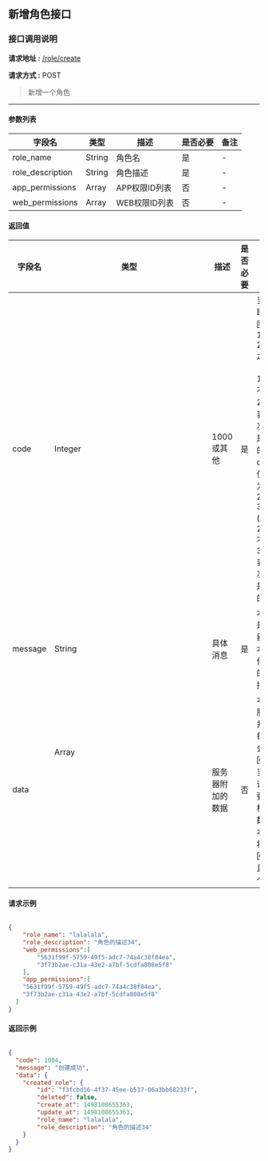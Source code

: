 ## 新增角色接口

### 接口调用说明

__请求地址 :__ [/role/create](#)

__请求方式 :__ POST

> 新增一个角色

--------------------------------------

#### 参数列表

|字段名|类型|描述|是否必要|备注|
|-|-|-|-|-|
|role_name|String|角色名|是|-|
|role_description|String|角色描述|是|-|
|app_permissions|Array<String>|APP权限ID列表|否|-|
|web_permissions|Array<String>|WEB权限ID列表|否|-|


#### 返回值

|字段名|类型|描述|是否必要|备注|
|-|-|-|-|-|
|code|Integer|1000 或其他|是|当code取值范围为 1000 - 2000 之间时（包含1000, 不包含2000）表示此次操作是成功的。当code取值范围为 2000 - 3000 (包含2000, 不包含3000)表示此次操作是失败的|
|message|String|具体消息|是|本字段是服务器对于本次操作结果的消息描述|
|data|Array<Object>|服务器附加的数据|否|本字段服务器并不是每次都会返回，大当每次请求需要返回相应的数据时本字段将会返回，并且是一个数组|

#### 请求示例

```json

{
	"role_name": "lalalala",
	"role_description": "角色的描述34",
	"web_permissions":[
		"5631f99f-5759-49f5-adc7-74a4c38f84ea",
		"3f73b2ae-c31a-43e2-a7bf-5cdfa808e5f8"
	],
	"app_permissions":[
    "5631f99f-5759-49f5-adc7-74a4c38f84ea",
    "3f73b2ae-c31a-43e2-a7bf-5cdfa808e5f8"
  ]
}
```

#### 返回示例

```json

{
  "code": 1004,
  "message": "创建成功",
  "data": {
    "created_role": {
        "id": "f3fcbd16-4f37-45ee-b537-06a3bb68233f",
        "deleted": false,
        "create_at": 1498108655363,
        "update_at": 1498108655363,
        "role_name": "lalalala",
        "role_description": "角色的描述34"
    }
  }
}

```

